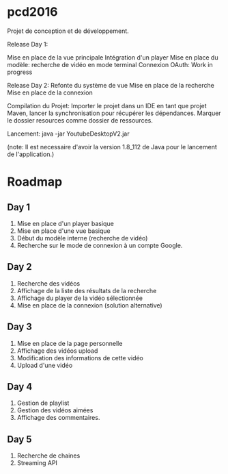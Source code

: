 # pcd2016
Projet de conception et de développement.

Release Day 1: 

Mise en place de la vue principale
Intégration d'un player
Mise en place du modèle: recherche de vidéo en mode terminal
Connexion OAuth: Work in progress

Release Day 2: 
Refonte du système de vue
Mise en place de la recherche
Mise en place de la connexion

Compilation du Projet:
Importer le projet dans un IDE en tant que projet Maven, lancer la synchronisation pour récupérer les dépendances.
Marquer le dossier resources comme dossier de ressources.

Lancement:
java -jar YoutubeDesktopV2.jar

(note: Il est necessaire d'avoir la version 1.8_112 de Java pour le lancement de l'application.)

# Roadmap

## Day 1

1. Mise en place d'un player basique
2. Mise en place d'une vue basique
3. Début du modèle interne (recherche de vidéo)
4. Recherche sur le mode de connexion à un compte Google.

## Day 2 

1. Recherche des vidéos 
2. Affichage de la liste des résultats de la recherche
3. Affichage du player de la vidéo sélectionnée
4. Mise en place de la connexion (solution alternative)

## Day 3 

1. Mise en place de la page personnelle
2. Affichage des vidéos upload
3. Modification des informations de cette vidéo
4. Upload d'une vidéo

## Day 4 

1. Gestion de playlist
2. Gestion des vidéos aimées
3. Affichage des commentaires.


## Day 5

1. Recherche de chaines
2. Streaming API




